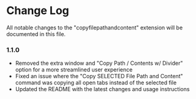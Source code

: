 # Change Log

All notable changes to the "copyfilepathandcontent" extension will be documented in this file.

### 1.1.0

-   Removed the extra window and "Copy Path / Contents w/ Divider" option for a more streamlined user experience
-   Fixed an issue where the "Copy SELECTED File Path and Content" command was copying all open tabs instead of the selected file
-   Updated the README with the latest changes and usage instructions

